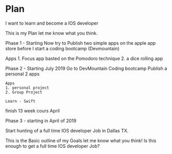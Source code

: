 # Plan

I want to learn and become a IOS developer

This is my Plan let me know what you think.

Phase 1 - Starting Now
  try to Publish two simple apps on the apple app store before I start a coding bootcamp (Devmountain)

  Apps
    1. Focus app basted on the Pomodoro technique
    2. a dice rolling app
    
Phase 2 - Starting July 2019
Go to DevMountain Coding bootcamp
  Publish a personal 2 apps
  
    Apps
    1. personal project
    2. Group Project
    
    Learn - Swift

finish 13 week cours April

Phase 3 - starting in April of 2019

Start hunting of a full time IOS developer Job in Dallas TX.


This is the Basic outline of my Goals let me know what you think! Is this enough to get a full time IOS developer Job? 

